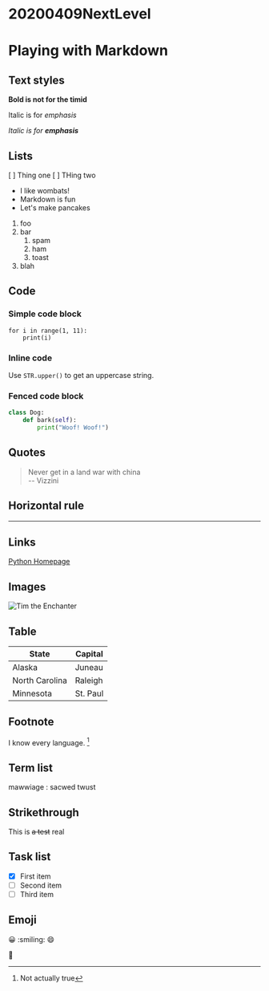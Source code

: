 # 20200409NextLevel

# Playing with Markdown

## Text styles 

**Bold is not for the timid**

Italic is for _emphasis_

_Italic is for **emphasis**_

## Lists

[ ] Thing one
[ ] THing two

- I like wombats!
- Markdown is fun
- Let's make pancakes

1. foo
1. bar
    1. spam
    1. ham
    1. toast
1. blah

## Code

### Simple code block


    for i in range(1, 11):
        print(i)

### Inline code

Use `STR.upper()` to get an uppercase string. 

### Fenced code block

```python
class Dog:
    def bark(self):
        print("Woof! Woof!")
```


## Quotes

>Never get in a land war with china \
> -- Vizzini
> 

## Horizontal rule 

----

## Links

[Python Homepage](http://www.python.org)

## Images

![Tim the Enchanter](/Users/jstrick/py/images/tim.jpg)

## Table

|State|Capital|
|----|----|
|Alaska|Juneau|
|North Carolina|Raleigh|
|Minnesota|St. Paul|

## Footnote

I know every language. [^1]


[^1]: Not actually true

## Term list

mawwiage
: sacwed twust

## Strikethrough

This is ~~a test~~ real

## Task list

- [x] First item
- [ ] Second item
- [ ] Third item

## Emoji

:grinning:
:smiling:
:smile:

:poop:





